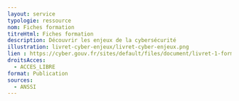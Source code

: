 ```yaml
---
layout: service
typologie: ressource
nom: Fiches formation
titreHtml: Fiches formation
description: Découvrir les enjeux de la cybersécurité
illustration: livret-cyber-enjeux/livret-cyber-enjeux.png
lien : https://cyber.gouv.fr/sites/default/files/document/livret-1-former-a-la-cybersecurite.pdf
droitsAcces:
  - ACCES_LIBRE
format: Publication
sources:
  - ANSSI
---
```

